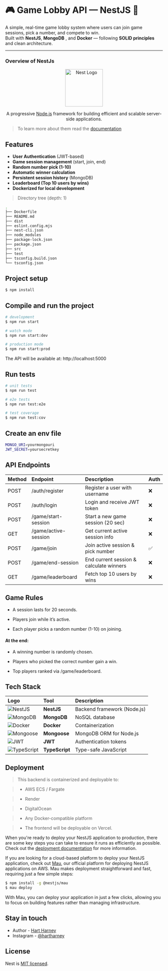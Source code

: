 # 🎮 Game Lobby API — NestJS 🐺

A simple, real-time game lobby system where users can join game sessions, pick a number, and compete to win.  
Built with **NestJS**, **MongoDB** , and **Docker** — following **SOLID principles** and clean architecture.

---

### Overview of NestJs

<p align="center">
  <a href="http://nestjs.com/" target="blank"><img src="https://nestjs.com/img/logo-small.svg" width="120" alt="Nest Logo" /></a>
</p>

  <p align="center">A progressive <a href="http://nodejs.org" target="_blank">Node.js</a> framework for building efficient and scalable server-side applications.</p>
    <p align="center">

> To learn more about them read the [documentation](http://nodejs.org)

## Features

- **User Authentication** (JWT-based)
- **Game session management** (start, join, end)
- **Random number pick (1-10)**
- **Automatic winner calculation**
- **Persistent session history** (MongoDB)
- **Leaderboard (Top 10 users by wins)**
- **Dockerized for local development**

> Directory tree (depth: 1)

```bash
.
├── Dockerfile
├── README.md
├── dist
├── eslint.config.mjs
├── nest-cli.json
├── node_modules
├── package-lock.json
├── package.json
├── src
├── test
├── tsconfig.build.json
└── tsconfig.json
```

## Project setup

```bash
$ npm install
```

## Compile and run the project

```bash
# development
$ npm run start

# watch mode
$ npm run start:dev

# production mode
$ npm run start:prod

```

The API will be available at:
http://localhost:5000

## Run tests

```bash
# unit tests
$ npm run test

# e2e tests
$ npm run test:e2e

# test coverage
$ npm run test:cov
```

## Create an env file

```bash
MONGO_URI=yourmongouri
JWT_SECRET=yoursecretkey
```

## API Endpoints

| Method | Endpoint             | Description                             | Auth |
| :----- | :------------------- | :-------------------------------------- | :--- |
| POST   | /auth/register       | Register a user with username           | ❌   |
| POST   | /auth/login          | Login and receive JWT token             | ❌   |
| POST   | /game/start-session  | Start a new game session (20 sec)       | ❌   |
| GET    | /game/active-session | Get current active session info         | ❌   |
| POST   | /game/join           | Join active session & pick number       | ✅   |
| POST   | /game/end-session    | End current session & calculate winners | ❌   |
| GET    | /game/leaderboard    | Fetch top 10 users by wins              | ❌   |

## Game Rules

- A session lasts for 20 seconds.

- Players join while it’s active.

- Each player picks a random number (1-10) on joining.

#### At the end:

- A winning number is randomly chosen.

- Players who picked the correct number gain a win.

- Top players ranked via /game/leaderboard.

## Tech Stack

| Logo                                                                                      | Tool           | Description                 |
| :---------------------------------------------------------------------------------------- | :------------- | :-------------------------- |
| ![NestJS](https://nestjs.com/img/logo-small.svg)                                          | **NestJS**     | Backend framework (Node.js) |
| ![MongoDB](https://webassets.mongodb.com/_com_assets/cms/mongodb-logo-rgb-j6w271g1xn.jpg) | **MongoDB**    | NoSQL database              |
| ![Docker](https://www.docker.com/wp-content/uploads/2022/03/Moby-logo.png)                | **Docker**     | Containerization            |
| ![Mongoose](https://avatars.githubusercontent.com/u/7552965?s=200&v=4)                    | **Mongoose**   | MongoDB ORM for Node.js     |
| ![JWT](https://cdn.auth0.com/blog/logos/jwt-logo.svg)                                     | **JWT**        | Authentication tokens       |
| ![TypeScript](https://cdn.worldvectorlogo.com/logos/typescript.svg)                       | **TypeScript** | Type-safe JavaScript        |

## Deployment

> This backend is containerized and deployable to:

> - AWS ECS / Fargate

> - Render

> - DigitalOcean

> - Any Docker-compatible platform

> - The frontend will be deployable on Vercel.

When you're ready to deploy your NestJS application to production, there are some key steps you can take to ensure it runs as efficiently as possible. Check out the [deployment documentation](https://docs.nestjs.com/deployment) for more information.

If you are looking for a cloud-based platform to deploy your NestJS application, check out [Mau](https://mau.nestjs.com), our official platform for deploying NestJS applications on AWS. Mau makes deployment straightforward and fast, requiring just a few simple steps:

```bash
$ npm install -g @nestjs/mau
$ mau deploy
```

With Mau, you can deploy your application in just a few clicks, allowing you to focus on building features rather than managing infrastructure.

## Stay in touch

- Author - [Hart Harney](https://github.com/hartharney)
- Instagram - [@hartharney](https://instagram.com/hart_harney)

## License

Nest is [MIT licensed](https://github.com/nestjs/nest/blob/master/LICENSE).
